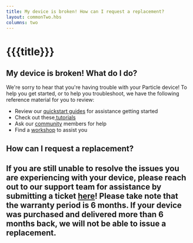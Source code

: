```yaml
---
title: My device is broken! How can I request a replacement?
layout: commonTwo.hbs
columns: two
---
```


# {{{title}}}
## My device is broken! What do I do?

We're sorry to hear that you're having trouble with your Particle device! To help you get started, or to help you troubleshoot, we have the following reference material for you to review:

* Review our [quickstart guides](/quickstart/boron/) for assistance getting started
* Check out these[ tutorials](/getting-started/device-os/introduction-to-device-os/)
* Ask our [community](/community/forum/) members for help
* Find a [workshop](/community/particle-workshops/) to assist you

## How can I request a replacement?

## If you are still unable to resolve the issues you are experiencing with your device, please reach out to our support team for assistance by submitting a ticket [here](https://support.particle.io/hc/en-us/requests/new)! Please take note that the warranty period is 6 months. If your device was purchased and delivered more than 6 months back, we will not be able to issue a replacement. 
